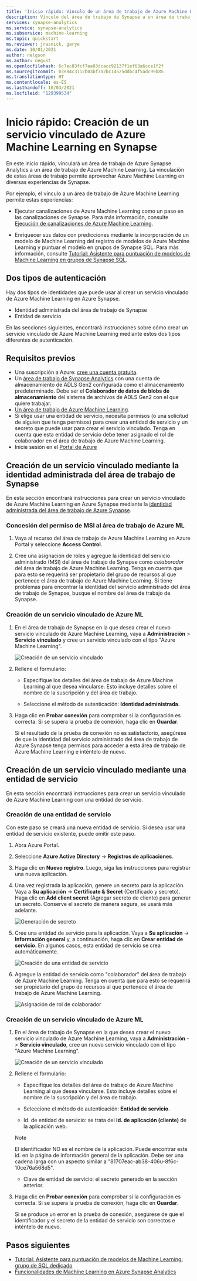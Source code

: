 ```yaml
---
title: 'Inicio rápido: Vínculo de un área de trabajo de Azure Machine Learning'
description: Vínculo del área de trabajo de Synapse a un área de trabajo de Azure Machine Learning
services: synapse-analytics
ms.service: synapse-analytics
ms.subservice: machine-learning
ms.topic: quickstart
ms.reviewer: jrasnick, garye
ms.date: 10/01/2021
author: nelgson
ms.author: negust
ms.openlocfilehash: 6c7ec83fcf7ea03dcacc92137f1ef63a6cce1f2f
ms.sourcegitcommit: 03e84c3112b03bf7a2bc14525ddbc4f5adc99b85
ms.translationtype: HT
ms.contentlocale: es-ES
ms.lasthandoff: 10/03/2021
ms.locfileid: "129399534"
---
```

# <a name="quickstart-create-a-new-azure-machine-learning-linked-service-in-synapse"></a>Inicio rápido: Creación de un servicio vinculado de Azure Machine Learning en Synapse

En este inicio rápido, vinculará un área de trabajo de Azure Synapse Analytics a un área de trabajo de Azure Machine Learning. La vinculación de estas áreas de trabajo permite aprovechar Azure Machine Learning en diversas experiencias de Synapse.

Por ejemplo, el vínculo a un área de trabajo de Azure Machine Learning permite estas experiencias:

- Ejecutar canalizaciones de Azure Machine Learning como un paso en las canalizaciones de Synapse. Para más información, consulte [Ejecución de canalizaciones de Azure Machine Learning](../../data-factory/transform-data-machine-learning-service.md).

- Enriquecer sus datos con predicciones mediante la incorporación de un modelo de Machine Learning del registro de modelos de Azure Machine Learning y puntuar el modelo en grupos de Synapse SQL. Para más información, consulte [Tutorial: Asistente para puntuación de modelos de Machine Learning en grupos de Synapse SQL](tutorial-sql-pool-model-scoring-wizard.md).

## <a name="two-types-of-authentication"></a>Dos tipos de autenticación
Hay dos tipos de identidades que puede usar al crear un servicio vinculado de Azure Machine Learning en Azure Synapse.
* Identidad administrada del área de trabajo de Synapse
* Entidad de servicio

En las secciones siguientes, encontrará instrucciones sobre cómo crear un servicio vinculado de Azure Machine Learning mediante estos dos tipos diferentes de autenticación.

## <a name="prerequisites"></a>Requisitos previos

- Una suscripción a Azure: [cree una cuenta gratuita](https://azure.microsoft.com/free/).
- Un [área de trabajo de Synapse Analytics](../get-started-create-workspace.md) con una cuenta de almacenamiento de ADLS Gen2 configurada como el almacenamiento predeterminado. Debe ser el **Colaborador de datos de blobs de almacenamiento** del sistema de archivos de ADLS Gen2 con el que quiere trabajar.
- [Un área de trabajo de Azure Machine Learning](../../machine-learning/how-to-manage-workspace.md).
- Si elige usar una entidad de servicio, necesita permisos (o una solicitud de alguien que tenga permisos) para crear una entidad de servicio y un secreto que puede usar para crear el servicio vinculado. Tenga en cuenta que esta entidad de servicio debe tener asignado el rol de colaborador en el área de trabajo de Azure Machine Learning.
- Inicie sesión en el [Portal de Azure](https://portal.azure.com/)

## <a name="create-a-linked-service-using-the-synapse-workspace-managed-identity"></a>Creación de un servicio vinculado mediante la identidad administrada del área de trabajo de Synapse

En esta sección encontrará instrucciones para crear un servicio vinculado de Azure Machine Learning en Azure Synapse mediante la [identidad administrada del área de trabajo de Azure Synapse](../security/synapse-workspace-managed-identity.md).

### <a name="give-msi-permission-to-the-azure-ml-workspace"></a>Concesión del permiso de MSI al área de trabajo de Azure ML

1. Vaya al recurso del área de trabajo de Azure Machine Learning en Azure Portal y seleccione **Access Control**.

1. Cree una asignación de roles y agregue la identidad del servicio administrado (MSI) del área de trabajo de Synapse como *colaborador* del área de trabajo de Azure Machine Learning. Tenga en cuenta que para esto se requerirá ser propietario del grupo de recursos al que pertenece el área de trabajo de Azure Machine Learning. Si tiene problemas para encontrar la identidad del servicio administrado del área de trabajo de Synapse, busque el nombre del área de trabajo de Synapse.

### <a name="create-an-azure-ml-linked-service"></a>Creación de un servicio vinculado de Azure ML

1. En el área de trabajo de Synapse en la que desea crear el nuevo servicio vinculado de Azure Machine Learning, vaya a **Administración** > **Servicio vinculado** y cree un servicio vinculado con el tipo "Azure Machine Learning".

   ![Creación de un servicio vinculado](media/quickstart-integrate-azure-machine-learning/quickstart-integrate-azure-machine-learning-create-linked-service-00a.png)

2. Rellene el formulario:

   - Especifique los detalles del área de trabajo de Azure Machine Learning al que desea vincularse. Esto incluye detalles sobre el nombre de la suscripción y del área de trabajo.
   
   - Seleccione el método de autenticación: **Identidad administrada**.
  
3. Haga clic en **Probar conexión** para comprobar si la configuración es correcta. Si se supera la prueba de conexión, haga clic en **Guardar**.

   Si el resultado de la prueba de conexión no es satisfactorio, asegúrese de que la identidad del servicio administrado del área de trabajo de Azure Synapse tenga permisos para acceder a esta área de trabajo de Azure Machine Learning e inténtelo de nuevo.

## <a name="create-a-linked-service-using-a-service-principal"></a>Creación de un servicio vinculado mediante una entidad de servicio

En esta sección encontrará instrucciones para crear un servicio vinculado de Azure Machine Learning con una entidad de servicio.

### <a name="create-a-service-principal"></a>Creación de una entidad de servicio

Con este paso se creará una nueva entidad de servicio. Si desea usar una entidad de servicio existente, puede omitir este paso.

1. Abra Azure Portal. 

1. Seleccione **Azure Active Directory** -> **Registros de aplicaciones**.

1. Haga clic en **Nuevo registro**. Luego, siga las instrucciones para registrar una nueva aplicación.

1. Una vez registrada la aplicación, genere un secreto para la aplicación. Vaya a **Su aplicación** -> **Certificate & Secret** (Certificado y secreto). Haga clic en **Add client secret** (Agregar secreto de cliente) para generar un secreto. Conserve el secreto de manera segura, se usará más adelante.

   ![Generación de secreto](media/quickstart-integrate-azure-machine-learning/quickstart-integrate-azure-machine-learning-createsp-00a.png)

1. Cree una entidad de servicio para la aplicación. Vaya a **Su aplicación** -> **Información general** y, a continuación, haga clic en **Crear entidad de servicio**. En algunos casos, esta entidad de servicio se crea automáticamente.

   ![Creación de una entidad de servicio](media/quickstart-integrate-azure-machine-learning/quickstart-integrate-azure-machine-learning-createsp-00b.png)

1. Agregue la entidad de servicio como "colaborador" del área de trabajo de Azure Machine Learning. Tenga en cuenta que para esto se requerirá ser propietario del grupo de recursos al que pertenece el área de trabajo de Azure Machine Learning.

   ![Asignación de rol de colaborador](media/quickstart-integrate-azure-machine-learning/quickstart-integrate-azure-machine-learning-createsp-00c.png)

### <a name="create-an-azure-ml-linked-service"></a>Creación de un servicio vinculado de Azure ML

1. En el área de trabajo de Synapse en la que desea crear el nuevo servicio vinculado de Azure Machine Learning, vaya a **Administración** -> **Servicio vinculado**, cree un nuevo servicio vinculado con el tipo "Azure Machine Learning".

   ![Creación de un servicio vinculado](media/quickstart-integrate-azure-machine-learning/quickstart-integrate-azure-machine-learning-create-linked-service-00a.png)

2. Rellene el formulario:

   - Especifique los detalles del área de trabajo de Azure Machine Learning al que desea vincularse. Esto incluye detalles sobre el nombre de la suscripción y del área de trabajo.

   - Seleccione el método de autenticación: **Entidad de servicio**.

   - Id. de entidad de servicio: se trata del **id. de aplicación (cliente)** de la aplicación web.

   > [!NOTE]
   > El identificador NO es el nombre de la aplicación. Puede encontrar este id. en la página de información general de la aplicación. Debe ser una cadena larga con un aspecto similar a "81707eac-ab38-406u-8f6c-10ce76a568d5".

   - Clave de entidad de servicio: el secreto generado en la sección anterior.

3. Haga clic en **Probar conexión** para comprobar si la configuración es correcta. Si se supera la prueba de conexión, haga clic en **Guardar**.

   Si se produce un error en la prueba de conexión, asegúrese de que el identificador y el secreto de la entidad de servicio son correctos e inténtelo de nuevo.

## <a name="next-steps"></a>Pasos siguientes

- [Tutorial: Asistente para puntuación de modelos de Machine Learning: grupo de SQL dedicado](tutorial-sql-pool-model-scoring-wizard.md)
- [Funcionalidades de Machine Learning en Azure Synapse Analytics](what-is-machine-learning.md)
